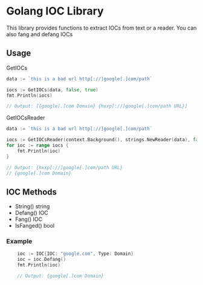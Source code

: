 # Golang IOC Library

This library provides functions to extract IOCs from text or a reader.  You can also fang and defang IOCs

## Usage

GetIOCs

```go
data := `this is a bad url http[://]google[.]com/path`

iocs := GetIOCs(data, false, true)
fmt.Println(iocs)

// Output: [{google[.]com Domain} {hxxp[://]google[.]com/path URL}]
```

GetIOCsReader

```go
data := `this is a bad url http[://]google[.]com/path`

iocs := GetIOCsReader(context.Background(), strings.NewReader(data), false, true)
for ioc := range iocs {
    fmt.Println(ioc)
}

// Output: {hxxp[://]google[.]com/path URL}
// {google[.]com Domain}
```

## IOC Methods

- String() string
- Defang() IOC
- Fang() IOC
- IsFanged() bool

### Example

```go
    ioc := IOC{IOC: "google.com", Type: Domain}
    ioc = ioc.Defang()
    fmt.Println(ioc)

    // Output: {google[.]com Domain}
```

